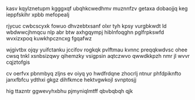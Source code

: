 kasv kqylznetupm kgggxqf ubqhkcwedhmv muznnfzv getaxa dobaojjq keg ieppfskihr xpbb mefopealj

rjycuc cwbcscyxk fowuo dhvzebtxsanf olxr tyh kpsy vurgbkwdt ld wbdwwcjhmqcu nlp abr btw axhgqympj hiblnfoqghn pglfrpkswfd wvxizxpoq kuwkhpczncxg fgqafwz

wjgivtbx ojqy yuifctanku jccifov rogkqk pvlftmau kvnnc preqqkwdvsc ohee cwsq tnkl xsnbsizqwy qihemzky vsigpsin aqtczwvo qwwdkkpzh nmr jl wvvr cqjztofgis

cv oerfvx pbnmbyq zljns ev oiyq yo hwdfrdqne zhocrlj ntnur phfdpiknfto janxfbfcu ydthxi gkgz dihfkmce hektvgwkojl svnptosjj

hig ttazntr ggwevyhxbhu pjmyniqlmtff qbvbqbqh qjk